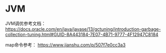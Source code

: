 # JVM

JVM调优参考文档：https://docs.oracle.com/en/java/javase/13/gctuning/introduction-garbage-collection-tuning.html#GUID-8A443184-7E07-4B71-9777-4F12947C8184 

map命令参考： https://www.jianshu.com/p/507f7e0cc3a3 